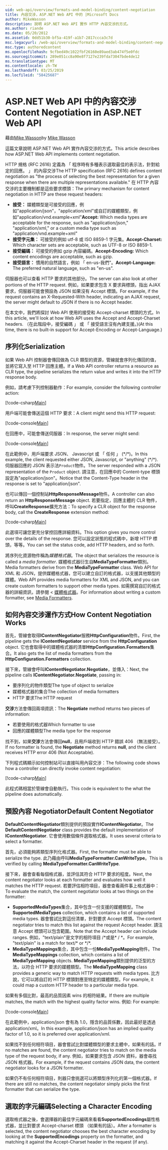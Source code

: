 ```yaml
---
uid: web-api/overview/formats-and-model-binding/content-negotiation
title: 內容交涉，ASP.NET Web API 中的 |Microsoft Docs
author: MikeWasson
description: 說明 ASP.NET Web API 實作 HTTP 內容交涉的方式。
ms.author: riande
ms.date: 05/20/2012
ms.assetid: 0dd51b30-bf5a-419f-a1b7-2817ccca3c7d
msc.legacyurl: /web-api/overview/formats-and-model-binding/content-negotiation
msc.type: authoredcontent
ms.openlocfilehash: 9cfbed49c1022fbf26160e89aed3ab474f5e0fdc
ms.sourcegitcommit: 289e051cc8a90e8f7127e239fda73047bde4de12
ms.translationtype: MT
ms.contentlocale: zh-TW
ms.lasthandoff: 03/25/2019
ms.locfileid: "58425687"
---
```

<a name="content-negotiation-in-aspnet-web-api"></a><span data-ttu-id="a5719-103">ASP.NET Web API 中的內容交涉</span><span class="sxs-lookup"><span data-stu-id="a5719-103">Content Negotiation in ASP.NET Web API</span></span>
====================
<span data-ttu-id="a5719-104">藉由[Mike Wasson](https://github.com/MikeWasson)</span><span class="sxs-lookup"><span data-stu-id="a5719-104">by [Mike Wasson](https://github.com/MikeWasson)</span></span>

<span data-ttu-id="a5719-105">這篇文章說明 ASP.NET Web API 實作內容交涉的方式。</span><span class="sxs-lookup"><span data-stu-id="a5719-105">This article describes how ASP.NET Web API implements content negotiation.</span></span>

<span data-ttu-id="a5719-106">HTTP 規格 (RFC 2616) 定義為 「 程序時有多種表示選取最佳的表示法，針對給定的回應。 」 的內容交涉</span><span class="sxs-lookup"><span data-stu-id="a5719-106">The HTTP specification (RFC 2616) defines content negotiation as "the process of selecting the best representation for a given response when there are multiple representations available."</span></span> <span data-ttu-id="a5719-107">在 HTTP 內容交涉的主要機制都是這些要求標頭：</span><span class="sxs-lookup"><span data-stu-id="a5719-107">The primary mechanism for content negotiation in HTTP are these request headers:</span></span>

- <span data-ttu-id="a5719-108">**接受：** 媒體類型是可接受的回應，例如"application/json"，"application/xml"或自訂的媒體類型，例如&quot;application/vnd.example+xml&quot;</span><span class="sxs-lookup"><span data-stu-id="a5719-108">**Accept:** Which media types are acceptable for the response, such as "application/json," "application/xml," or a custom media type such as &quot;application/vnd.example+xml&quot;</span></span>
- <span data-ttu-id="a5719-109">**接受字元集：** 可接受的例如 utf-8 或 ISO 8859-1 字元集。</span><span class="sxs-lookup"><span data-stu-id="a5719-109">**Accept-Charset:** Which character sets are acceptable, such as UTF-8 or ISO 8859-1.</span></span>
- <span data-ttu-id="a5719-110">**接受編碼：** 可接受的例如 gzip 內容編碼。</span><span class="sxs-lookup"><span data-stu-id="a5719-110">**Accept-Encoding:** Which content encodings are acceptable, such as gzip.</span></span>
- <span data-ttu-id="a5719-111">**接受語言：** 慣用的自然語言，例如 「 en-us-我們"。</span><span class="sxs-lookup"><span data-stu-id="a5719-111">**Accept-Language:** The preferred natural language, such as "en-us".</span></span>

<span data-ttu-id="a5719-112">伺服器也可以查看 HTTP 要求的其他部分。</span><span class="sxs-lookup"><span data-stu-id="a5719-112">The server can also look at other portions of the HTTP request.</span></span> <span data-ttu-id="a5719-113">例如，如果要求包含 X 要求與標頭，指出 AJAX 要求，伺服器可能會預設為 JSON 如果沒有 Accept 標頭。</span><span class="sxs-lookup"><span data-stu-id="a5719-113">For example, if the request contains an X-Requested-With header, indicating an AJAX request, the server might default to JSON if there is no Accept header.</span></span>

<span data-ttu-id="a5719-114">在本文中，我們將探討 Web API 使用的接受和 Accept-charset 標頭的方式。</span><span class="sxs-lookup"><span data-stu-id="a5719-114">In this article, we'll look at how Web API uses the Accept and Accept-Charset headers.</span></span> <span data-ttu-id="a5719-115">（在此階段中，接受編碼 」 或 「 接受語言沒有內建支援。)</span><span class="sxs-lookup"><span data-stu-id="a5719-115">(At this time, there is no built-in support for Accept-Encoding or Accept-Language.)</span></span>

## <a name="serialization"></a><span data-ttu-id="a5719-116">序列化</span><span class="sxs-lookup"><span data-stu-id="a5719-116">Serialization</span></span>

<span data-ttu-id="a5719-117">如果 Web API 控制器會傳回做為 CLR 類型的資源，管線就會序列化傳回的值，並將它寫入至 HTTP 回應主體。</span><span class="sxs-lookup"><span data-stu-id="a5719-117">If a Web API controller returns a resource as CLR type, the pipeline serializes the return value and writes it into the HTTP response body.</span></span>

<span data-ttu-id="a5719-118">例如，請考慮下列控制器動作：</span><span class="sxs-lookup"><span data-stu-id="a5719-118">For example, consider the following controller action:</span></span>

[!code-csharp[Main](content-negotiation/samples/sample1.cs)]

<span data-ttu-id="a5719-119">用戶端可能會傳送這個 HTTP 要求：</span><span class="sxs-lookup"><span data-stu-id="a5719-119">A client might send this HTTP request:</span></span>

[!code-console[Main](content-negotiation/samples/sample2.cmd)]

<span data-ttu-id="a5719-120">在回應中，可能會傳送伺服器：</span><span class="sxs-lookup"><span data-stu-id="a5719-120">In response, the server might send:</span></span>

[!code-console[Main](content-negotiation/samples/sample3.cmd)]

<span data-ttu-id="a5719-121">在此範例中，用戶端要求 JSON、 Javascript 或 「 任何 」 (\*/\*)。</span><span class="sxs-lookup"><span data-stu-id="a5719-121">In this example, the client requested either JSON, Javascript, or "anything" (\*/\*).</span></span> <span data-ttu-id="a5719-122">伺服器回應的 JSON 表示法`Product`物件。</span><span class="sxs-lookup"><span data-stu-id="a5719-122">The server responded with a JSON representation of the `Product` object.</span></span> <span data-ttu-id="a5719-123">請注意，在回應中的 Content-type 標頭設定為&quot;application/json&quot;。</span><span class="sxs-lookup"><span data-stu-id="a5719-123">Notice that the Content-Type header in the response is set to &quot;application/json&quot;.</span></span>

<span data-ttu-id="a5719-124">也可以傳回一個控制站**HttpResponseMessage**物件。</span><span class="sxs-lookup"><span data-stu-id="a5719-124">A controller can also return an **HttpResponseMessage** object.</span></span> <span data-ttu-id="a5719-125">若要指定，回應主體的 CLR 物件，呼叫**CreateResponse**擴充方法：</span><span class="sxs-lookup"><span data-stu-id="a5719-125">To specify a CLR object for the response body, call the **CreateResponse** extension method:</span></span>

[!code-csharp[Main](content-negotiation/samples/sample4.cs)]

<span data-ttu-id="a5719-126">此選項可讓您更充分掌控回應詳細資料。</span><span class="sxs-lookup"><span data-stu-id="a5719-126">This option gives you more control over the details of the response.</span></span> <span data-ttu-id="a5719-127">您可以設定狀態的程式碼中，新增 HTTP 標頭，等等。</span><span class="sxs-lookup"><span data-stu-id="a5719-127">You can set the status code, add HTTP headers, and so forth.</span></span>

<span data-ttu-id="a5719-128">將序列化資源物件稱為*媒體格式器*。</span><span class="sxs-lookup"><span data-stu-id="a5719-128">The object that serializes the resource is called a *media formatter*.</span></span> <span data-ttu-id="a5719-129">媒體格式器衍生自**MediaTypeFormatter**類別。</span><span class="sxs-lookup"><span data-stu-id="a5719-129">Media formatters derive from the **MediaTypeFormatter** class.</span></span> <span data-ttu-id="a5719-130">Web API for XML 和 JSON，提供媒體格式器，您可以建立自訂的格式器，以支援其他類型的媒體。</span><span class="sxs-lookup"><span data-stu-id="a5719-130">Web API provides media formatters for XML and JSON, and you can create custom formatters to support other media types.</span></span> <span data-ttu-id="a5719-131">如需撰寫自訂的格式器的詳細資訊，請參閱 <<c0> [ 媒體格式器](media-formatters.md)。</span><span class="sxs-lookup"><span data-stu-id="a5719-131">For information about writing a custom formatter, see [Media Formatters](media-formatters.md).</span></span>

## <a name="how-content-negotiation-works"></a><span data-ttu-id="a5719-132">如何內容交涉運作方式</span><span class="sxs-lookup"><span data-stu-id="a5719-132">How Content Negotiation Works</span></span>

<span data-ttu-id="a5719-133">首先，管線會取得**IContentNegotiator**服務**HttpConfiguration**物件。</span><span class="sxs-lookup"><span data-stu-id="a5719-133">First, the pipeline gets the **IContentNegotiator** service from the **HttpConfiguration** object.</span></span> <span data-ttu-id="a5719-134">它也會取得中的媒體格式器的清單**HttpConfiguration.Formatters**集合。</span><span class="sxs-lookup"><span data-stu-id="a5719-134">It also gets the list of media formatters from the **HttpConfiguration.Formatters** collection.</span></span>

<span data-ttu-id="a5719-135">接下來，管線會呼叫**IContentNegotiator.Negotiate**，並傳入：</span><span class="sxs-lookup"><span data-stu-id="a5719-135">Next, the pipeline calls **IContentNegotiator.Negotiate**, passing in:</span></span>

- <span data-ttu-id="a5719-136">要序列化的物件類型</span><span class="sxs-lookup"><span data-stu-id="a5719-136">The type of object to serialize</span></span>
- <span data-ttu-id="a5719-137">媒體格式器的集合</span><span class="sxs-lookup"><span data-stu-id="a5719-137">The collection of media formatters</span></span>
- <span data-ttu-id="a5719-138">HTTP 要求</span><span class="sxs-lookup"><span data-stu-id="a5719-138">The HTTP request</span></span>

<span data-ttu-id="a5719-139">**交涉**方法會傳回兩項資訊：</span><span class="sxs-lookup"><span data-stu-id="a5719-139">The **Negotiate** method returns two pieces of information:</span></span>

- <span data-ttu-id="a5719-140">若要使用的格式器</span><span class="sxs-lookup"><span data-stu-id="a5719-140">Which formatter to use</span></span>
- <span data-ttu-id="a5719-141">回應的媒體類型</span><span class="sxs-lookup"><span data-stu-id="a5719-141">The media type for the response</span></span>

<span data-ttu-id="a5719-142">找不到，如果**交涉**方法會傳回**null**，且用戶端收到 HTTP 錯誤 406 （無法接受）。</span><span class="sxs-lookup"><span data-stu-id="a5719-142">If no formatter is found, the **Negotiate** method returns **null**, and the client receives HTTP error 406 (Not Acceptable).</span></span>

<span data-ttu-id="a5719-143">下列程式碼顯示如何控制站可以直接叫用內容交涉：</span><span class="sxs-lookup"><span data-stu-id="a5719-143">The following code shows how a controller can directly invoke content negotiation:</span></span>

[!code-csharp[Main](content-negotiation/samples/sample5.cs)]

<span data-ttu-id="a5719-144">此程式碼相當於管線會自動執行。</span><span class="sxs-lookup"><span data-stu-id="a5719-144">This code is equivalent to the what the pipeline does automatically.</span></span>

## <a name="default-content-negotiator"></a><span data-ttu-id="a5719-145">預設內容 Negotiator</span><span class="sxs-lookup"><span data-stu-id="a5719-145">Default Content Negotiator</span></span>

<span data-ttu-id="a5719-146">**DefaultContentNegotiator**類別提供的預設實作**IContentNegotiator**。</span><span class="sxs-lookup"><span data-stu-id="a5719-146">The **DefaultContentNegotiator** class provides the default implementation of **IContentNegotiator**.</span></span> <span data-ttu-id="a5719-147">它會使用數個條件選取格式器。</span><span class="sxs-lookup"><span data-stu-id="a5719-147">It uses several criteria to select a formatter.</span></span>

<span data-ttu-id="a5719-148">首先，必須能夠將類型序列化格式器。</span><span class="sxs-lookup"><span data-stu-id="a5719-148">First, the formatter must be able to serialize the type.</span></span> <span data-ttu-id="a5719-149">此乃藉由呼叫**MediaTypeFormatter.CanWriteType**。</span><span class="sxs-lookup"><span data-stu-id="a5719-149">This is verified by calling **MediaTypeFormatter.CanWriteType**.</span></span>

<span data-ttu-id="a5719-150">接下來，器會查看每個格式器，並評估其符合 HTTP 要求的程度。</span><span class="sxs-lookup"><span data-stu-id="a5719-150">Next, the content negotiator looks at each formatter and evaluates how well it matches the HTTP request.</span></span> <span data-ttu-id="a5719-151">若要評估相符項目，器會查看兩件事上格式器中：</span><span class="sxs-lookup"><span data-stu-id="a5719-151">To evaluate the match, the content negotiator looks at two things on the formatter:</span></span>

- <span data-ttu-id="a5719-152">**SupportedMediaTypes**集合，其中包含一份支援的媒體類型。</span><span class="sxs-lookup"><span data-stu-id="a5719-152">The **SupportedMediaTypes** collection, which contains a list of supported media types.</span></span> <span data-ttu-id="a5719-153">器會嘗試比對這份清單，針對要求 Accept 標頭。</span><span class="sxs-lookup"><span data-stu-id="a5719-153">The content negotiator tries to match this list against the request Accept header.</span></span> <span data-ttu-id="a5719-154">請注意 Accept 標頭可以包含範圍。</span><span class="sxs-lookup"><span data-stu-id="a5719-154">Note that the Accept header can include ranges.</span></span> <span data-ttu-id="a5719-155">例如，"text/plain"是文字的相符項目 /\*或是\* / \*。</span><span class="sxs-lookup"><span data-stu-id="a5719-155">For example, "text/plain" is a match for text/\* or \*/\*.</span></span>
- <span data-ttu-id="a5719-156">**MediaTypeMappings**集合，其中包含一份**MediaTypeMapping**物件。</span><span class="sxs-lookup"><span data-stu-id="a5719-156">The **MediaTypeMappings** collection, which contains a list of **MediaTypeMapping** objects.</span></span> <span data-ttu-id="a5719-157">**MediaTypeMapping**類別提供的泛型的方法，以符合 HTTP 要求的媒體類型。</span><span class="sxs-lookup"><span data-stu-id="a5719-157">The **MediaTypeMapping** class provides a generic way to match HTTP requests with media types.</span></span> <span data-ttu-id="a5719-158">比方說，它可以將自訂的 HTTP 標頭對應至特定的媒體類型。</span><span class="sxs-lookup"><span data-stu-id="a5719-158">For example, it could map a custom HTTP header to a particular media type.</span></span>

<span data-ttu-id="a5719-159">如果有多個比對，最高的品質因素 wins 的相符結果。</span><span class="sxs-lookup"><span data-stu-id="a5719-159">If there are multiple matches, the match with the highest quality factor wins.</span></span> <span data-ttu-id="a5719-160">例如: </span><span class="sxs-lookup"><span data-stu-id="a5719-160">For example:</span></span>

[!code-console[Main](content-negotiation/samples/sample6.cmd)]

<span data-ttu-id="a5719-161">在此範例中，application/json 會有為 1.0，隱含的品質係數，因此最好是透過 application/xml。</span><span class="sxs-lookup"><span data-stu-id="a5719-161">In this example, application/json has an implied quality factor of 1.0, so it is preferred over application/xml.</span></span>

<span data-ttu-id="a5719-162">如果找不到任何相符項目，器會嘗試比對媒體類型的要求主體中，如果有的話。</span><span class="sxs-lookup"><span data-stu-id="a5719-162">If no matches are found, the content negotiator tries to match on the media type of the request body, if any.</span></span> <span data-ttu-id="a5719-163">例如，如果要求包含 JSON 資料，器會尋找 JSON 格式器。</span><span class="sxs-lookup"><span data-stu-id="a5719-163">For example, if the request contains JSON data, the content negotiator looks for a JSON formatter.</span></span>

<span data-ttu-id="a5719-164">如果仍不有任何相符項目，則器只會挑選可以將類型序列化的第一個格式器。</span><span class="sxs-lookup"><span data-stu-id="a5719-164">If there are still no matches, the content negotiator simply picks the first formatter that can serialize the type.</span></span>

## <a name="selecting-a-character-encoding"></a><span data-ttu-id="a5719-165">選取的字元編碼</span><span class="sxs-lookup"><span data-stu-id="a5719-165">Selecting a Character Encoding</span></span>

<span data-ttu-id="a5719-166">選取格式器之後，會選擇器的最佳字元編碼來看看**SupportedEncodings**屬性格式器，並比對要求 Accept-charset 標頭 （如果有的話）。</span><span class="sxs-lookup"><span data-stu-id="a5719-166">After a formatter is selected, the content negotiator chooses the best character encoding by looking at the **SupportedEncodings** property on the formatter, and matching it against the Accept-Charset header in the request (if any).</span></span>
